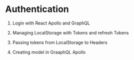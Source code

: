 # Authentication

 1. Login  with React Apollo and GraphQL

 2. Managing LocalStorage with Tokens and refresh Tokens

 3. Passing tokens from LocalStorage to Headers

 4. Creating model in GraaphQL Apollo 